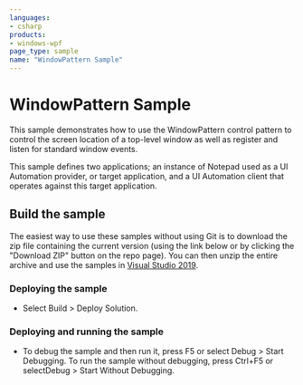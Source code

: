 ```yaml
---
languages:
- csharp
products:
- windows-wpf
page_type: sample
name: "WindowPattern Sample"
---
```


# WindowPattern Sample
This sample demonstrates how to use the WindowPattern control pattern to control the screen location of a top-level window as well as register and listen for standard window events.

This sample defines two applications; an instance of Notepad used as a UI Automation provider, or target application, and a UI Automation client that operates against this target application.

## Build the sample
The easiest way to use these samples without using Git is to download the zip file containing the current version (using the link below or by clicking the "Download ZIP" button on the repo page). You can then unzip the entire archive and use the samples in [Visual Studio 2019](https://www.visualstudio.com/wpf-vs).

### Deploying the sample
- Select Build > Deploy Solution. 

### Deploying and running the sample
- To debug the sample and then run it, press F5 or select Debug >  Start Debugging. To run the sample without debugging, press Ctrl+F5 or selectDebug > Start Without Debugging. 


